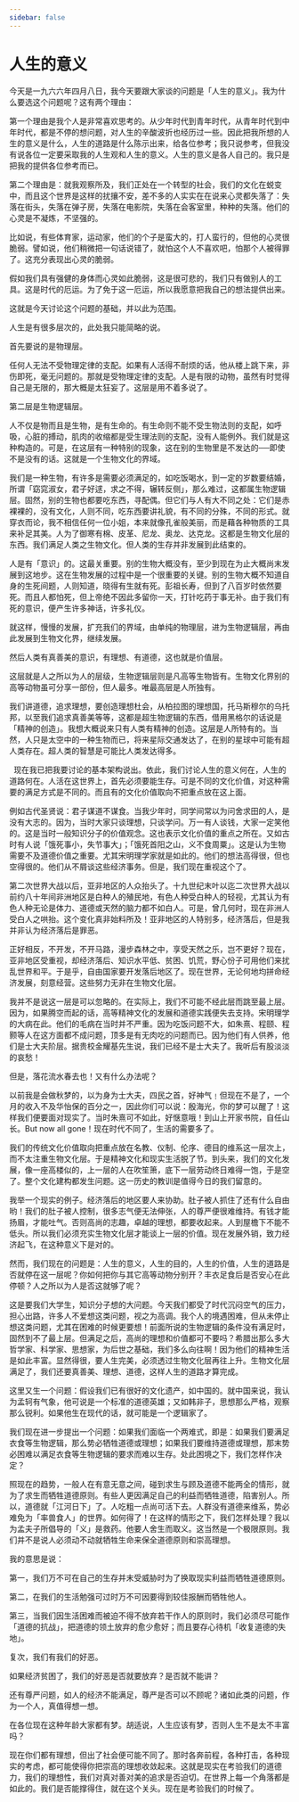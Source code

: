```yaml
---
sidebar: false
---
```


# 人生的意义
今天是一九六六年四月八日，我今天要跟大家谈的问题是「人生的意义」。我为什么要选这个问题呢？这有两个理由：

第一个理由是我个人是非常喜欢思考的。从少年时代到青年时代，从青年时代到中年时代，都是不停的想问题，对人生的辛酸波折也经历过一些。因此把我所想的人生的意义是什么，人生的道路是什么陈示出来，给各位参考；我只说参考，但我没有说各位一定要采取我的人生观和人生的意义。人生的意义是各人自己的。我只是把我的提供各位参考而已。

第二个理由是：就我观察所及，我们正处在一个转型的社会，我们的文化在蜕变中，而且这个世界是这样的扰攘不安，差不多的人实实在在说来心灵都失落了：失落在街头，失落在弹子房，失落在电影院，失落在会客室里，种种的失落。他们的心灵是不凝炼，不坚强的。

比如说，有些体育家，运动家，他们的个子是蛮大的，打人蛮行的，但他的心灵很脆弱。譬如说，他们稍微把一句话说错了，就怕这个人不喜欢吧，怕那个人被得罪了。这充分表现出心灵的脆弱。

假如我们具有强健的身体而心灵如此脆弱，这是很可悲的，我们只有做别人的工具。这是时代的厄运。为了免于这一厄运，所以我愿意把我自己的想法提供出来。

这就是今天讨论这个问题的基础，并以此为范围。

人生是有很多层次的，此处我只能简略的说。

首先要说的是物理层。

任何人无法不受物理定律的支配。如果有人活得不耐烦的话，他从楼上跳下来，非伤即死，毫无问题的。那就是受物理定律的支配。人是有限的动物，虽然有时觉得自己是无限的，那大概是太狂妄了。这层是用不着多说了。

第二层是生物逻辑层。

人不仅是物而且是生物，是有生命的。有生命则不能不受生物法则的支配，如呼吸，心脏的搏动，肌肉的收缩都是受生理法则的支配，没有人能例外。我们就是这种构造的。可是，在这层有一种特别的现象，这在别的生物里是不发达的──即使不是没有的话。这就是一个生物文化的界域。

我们是一种生物，有许多是需要必须满足的，如吃饭喝水，到一定的岁数要结婚，所谓「窈窕淑女，君子好逑，求之不得，辗转反侧」，那么难过，这都属生物逻辑层。固然，别的生物也都要吃东西，寻配偶。但它们与人有大不同之处：它们是赤裸裸的，没有文化，人则不同，吃东西要讲礼貌，有不同的分殊，不同的形式。就穿衣而论，我不相信任何一位小姐，本来就像孔雀般美丽，而是藉各种物质的工具来补足其美。人为了御寒有棉、皮革、尼龙、奥龙、达克龙。这都是生物文化层的东西。我们满足人类之生物文化。但人类的生存并非发展到此结束的。

人是有「意识」的。这最关重要。别的生物大概没有，至少到现在为止大概尚末发展到这地步。这在生物发展的过程中是一个很重要的关键。别的生物大概不知道自身的生死间题，人则知道，晓得有生就有死。彭祖长寿，但到了八百岁时依然要死。而且人都怕死，但上帝绝不因此多留你一天，打针吃药于事无补。由于我们有死的意识，便产生许多神话，许多礼仪。

就这样，慢慢的发展，扩充我们的界域，由单纯的物理层，进为生物逻辑层，再由此发展到生物文化界，继续发展。

然后人类有真善美的意识，有理想、有道德，这也就是价值层。

这层就是人之所以为人的层级，生物逻辑层则是凡高等生物皆有。生物文化界别的高等动物虽可分享一部份，但人最多。唯最高层是人所独有。

我们讲道德，追求理想，要创造理想杜会，从柏拉图的理想国，托马斯穆尔的乌托邦，以至我们追求真善美等等，这都是超生物逻辑的东西，借用黑格尔的话说是「精神的创造」。我想大概说来只有人类有精神的创造。这层是人所特有的。当然，人只是太空中的一种生物而已，将来星际交通发达了，在别的星球中可能有超人类存在。超人类的智慧是可能比人类发达得多。

  现在我已把我要讨论的基本架构说出。依此，我们讨论人生的意义何在，人生的道路何在。人活在这世界上，首先必须要能生存。可是不同的文化价值，对这种需要的满足方式是不同的。而且有的文化价值取向不把重点放在这上面。

例如古代圣贤说：君子谋道不谋食。当我少年时，同学间常以为问舍求田的人，是没有大志的。因为，当时大家只谈理想，只谈学问。万一有人谈钱，大家一定笑他的。这是当时一般知识分子的价值观念。这也表示文化价值的重点之所在。又如古时有人说「饿死事小，失节事大」；「饿死首阳之山，义不食周粟」。这是认为生物需要不及道德价值之重要。尤其宋明理学家就是如此的。他们的想法高得很，但也空得很的。他们从不屑谈这些经济事务。但是，我们现在重视这个了。

第二次世界大战以后，亚非地区的人众抬头了。十九世纪末叶以迄二次世界大战以前约八十年间非洲地区是白种人的殖民地，有色人种受白种人的轻视，尤其认为有色人种无论是体力、道德或天然的脑力都不如白人。可是，曾几何时，现在非洲人受白人之哄抬。这个变化真非始料所及！亚非地区的人特别多，经济落后，但是我并非认为经济落后是罪恶。

正好相反，不开发，不开马路，漫步森林之中，享受天然之乐，岂不更好？现在，亚非地区受重视，却经济落后、知识水平低、贫困、饥荒，野心份子可用他们来扰乱世界和平。于是乎，自由国家要开发落后地区了。现在世界，无论何地均拼命经济发展，刻意经营。这些努力无非在生物文化层。

我并不是说这一层是可以忽略的。在实际上，我们不可能不经此层而跳至最上层。因为，如果腾空而起的话，高等精神文化的发展和道德实践便失去支持。宋明理学的大病在此。他们的毛病在当时并不严重。因为吃饭问题不大，如朱熹、程颐、程颢等人在这方面都不成问题，顶多是有无肉吃的问题而已。因为他们有人供养，他们是士大夫阶层。据贵校金耀基先生说，我们已经不是士大夫了。我听后有股淡淡的哀愁！

但是，落花流水春去也！又有什么办法呢？

以前我是会做秋梦的，以为身为士大夫，四民之首，好神气﹗但现在不是了，一个月的收入不及华怡保的百分之一，因此你们可以说：殷海光，你的梦可以醒了！这样我们便要面对现实了。当时朱熹可不如此，好惬意哦！到山上开家书院，自任山长。But now all gone！现在时代不同了，生活的需要多了。

我们的传统文化价值取向把重点放在名教、仪制、伦序、德目的维系这一层次上，而不太注重生物文化层。于是精神文化和现实生活脱了节。到头来，我们的文化发展，像一座高楼似的，上一层的人在吹笙箫，底下一层劳动终日难得一饱，于是空了。整个文化建构都发生问题。这一历史的教训是值得今日的我们留意的。

我举一个现实的例子。经济落后的地区要人来协助。肚子被人抓住了还有什么自由哟！我们的肚子被人控制，很多志气便无法伸张，人的尊严便很难维持。有钱才能扬眉，才能吐气。否则高尚的志趣，卓越的理想，都要收起来。人到屋檐下不能不低头。所以我们必须充实生物文化层才能谈上一层的价值。现在发展外销，致力经济起飞，在这种意义下是对的。

然而，我们现在的问题是：人生的意义，人生的目的，人生的价值，人生的道路是否就停在这一层呢？你如何把你与其它高等动物分别开？丰衣足食后是否安心在此停顿？人之所以为人是否这就够了呢？

这是要我们大学生，知识分子想的大问题。今天我们都受了时代沉闷空气的压力，担心出路，许多人不爱想这类问题，视之为高调。我个人的境遇困难，但从未停止想这类问题，尤其在困难的时候更要想！前面所说的生物逻辑的条件没有满足时，固然到不了最上层。但满足之后，高尚的理想和价值都可不要吗？希腊出那么多大哲学家、科学家、思想家，为后世之基础，我们多么向往啊！因为他们的精神生活是如此丰富。显然得很，要人生完美，必须透过生物文化层再往上升。生物文化层满足了，我们还要真善美、理想、道德，这样人生的道路才算完成。

这里又生一个问题：假设我们已有很好的文化遗产，如中国的。就中国来说，我认为孟轲有气象，他可说是一个标准的道德英雄；又如韩非子，思想那么严格，观察那么锐利。如果他生在现代的话，就可能是一个逻辑家了。

我们现在进一步提出一个问题：如果我们面临一个两难式，即是：如果我们要满足衣食等生物逻辑，那么势必牺牲道德或理想；如果我们要维持道德或理想，那末势必困难以满足衣食等生物逻辑的要求而难以生存。处此困境之下，我们怎样作决定？

照现在的趋势，一般人在有意无意之间，碰到求生与顾及道德不能两全的情形，就为了求生而牺牲道德原则。有些人更因满足自己的利益而牺牲道德，陷害别人。所以，道德就「江河日下」了。人吃粗一点尚可活下去。人群没有道德来维系，势必难免为「率兽食人」的世界。如何得了！在这样的情形之下，我们怎样处理？我以为孟夫子所倡导的「义」是救药。他要人舍生而取义。这当然是一个极限原则。我们并不是说人必须动不动就牺牲生命来保全道德原则和崇高理想。

我的意思是说：

第一，我们万不可在自己的生存并末受威胁时为了换取现实利益而牺牲道德原则。

第二，在我们的生活勉强可过时万不可因要得到较佳报酬而牺牲他人。

第三，当我们因生活困难而被迫不得不放弃若干作人的原则时，我们必须尽可能作「道德的抗战」，把道德的领土放弃的愈少愈好；而且要存心待机「收复道德的失地」。

复次，我们有我们的好恶。

如果经济贫困了，我们的好恶是否就要放弃？是否就不能讲？

还有尊严问题，如人的经济不能满足，尊严是否可以不顾呢？诸如此类的问题，作为一个人，真值得想一想。

在各位现在这种年龄大家都有梦。胡适说，人生应该有梦，否则人生不是太不丰富吗？

现在你们都有理想，但出了社会便可能不同了。那时各奔前程，各种打击，各种现实的考虑，都可能使得你把崇高的理想收敛起来。这就是现实在考验我们的道德力，我们的理想性，我们对真对善对美的追求是否迫切。在世界上每一个角落都是如此的。我们是否能撑得住，就在这个关头。现在是考验我们的时候了。